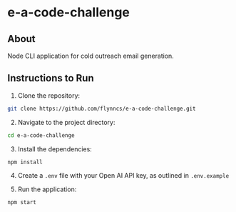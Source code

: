 # e-a-code-challenge

## About

Node CLI application for cold outreach email generation.

## Instructions to Run

1. Clone the repository:

```sh
git clone https://github.com/flynncs/e-a-code-challenge.git
```

2. Navigate to the project directory:

```sh
cd e-a-code-challenge
```

3. Install the dependencies:

```sh
npm install
```

4. Create a `.env` file with your Open AI API key, as outlined in `.env.example`

5. Run the application:

```sh
npm start
```
